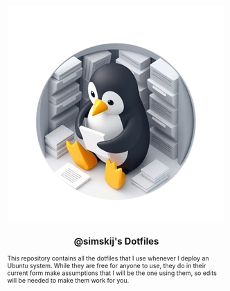 <p align="center">
    <img src="./assets/logo.png" />
    <h2 align="center">
       @simskij's Dotfiles
    </h2>
</p>


This repository contains all the dotfiles that I use whenever I deploy an Ubuntu system. While they are free for anyone to use, they do in their current form make assumptions that I will be the one using them, so edits will be needed to make them work for you.

### 